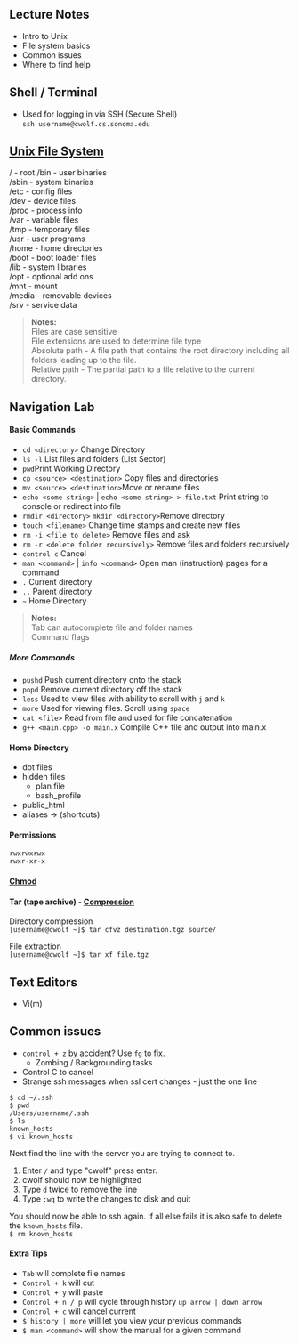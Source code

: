 ## Lecture Notes
* Intro to Unix
* File system basics
* Common issues
* Where to find help
	
## Shell / Terminal

* Used for logging in via SSH (Secure Shell)  
`ssh username@cwolf.cs.sonoma.edu`

## [Unix File System](http://www.thegeekstuff.com/2010/09/linux-file-system-structure/)

/   - root
/bin - user binaries  
/sbin - system binaries  
/etc - config files  
/dev - device files  
/proc - process info  
/var - variable files  
/tmp - temporary files  
/usr - user programs  
/home - home directories  
/boot - boot loader files  
/lib - system libraries  
/opt - optional add ons  
/mnt - mount  
/media - removable devices  
/srv - service data  

> __Notes:__  
> Files are case sensitive   
> File extensions are used to determine file type  
> Absolute path - A file path that contains the root directory including all folders leading up to the file.  
> Relative path - The partial path to a file relative to the current directory.  

## Navigation Lab

#### Basic Commands
* `cd <directory>` Change Directory
* `ls -l` List files and folders (List Sector)
* `pwd`Print Working Directory
* `cp <source> <destination>` Copy files and directories
* `mv <source> <destination>`Move or rename files
* `echo <some string>` | `echo <some string> > file.txt` Print string to console or redirect into file
* `rmdir <directory>` `mkdir <directory>`Remove directory
* `touch <filename>` Change time stamps and create new files
* `rm -i <file to delete>` Remove files and ask
* `rm -r <delete folder recursively>` Remove files and folders recursively
* `control c` Cancel
* `man <command>` | `info <command>` Open man (instruction) pages for a command
* `.` Current directory
* `..` Parent directory
* `~` Home Directory

> __Notes:__  
> Tab can autocomplete file and folder names  
> Command flags

##### More Commands
* `pushd` Push current directory onto the stack
* `popd` Remove current directory off the stack
* `less` Used to view files with ability to scroll with `j` and `k`
* `more` Used for viewing files. Scroll using `space`
* `cat <file>` Read from file and used for file concatenation 
* `g++ <main.cpp> -o main.x` Compile C++ file and output into main.x

#### Home Directory
* dot files
* hidden files
	* plan file
	* bash_profile
* public_html
* aliases -> (shortcuts)

#### Permissions
`rwxrwxrwx`  
`rwxr-xr-x`

#### [Chmod](http://www.thegeekstuff.com/2010/06/chmod-command-examples/)

#### Tar (tape archive) - [Compression](http://xkcd.com/1168/)
Directory compression  
`[username@cwolf ~]$ tar cfvz destination.tgz source/`

File extraction  
`[username@cwolf ~]$ tar xf file.tgz`

## Text Editors
* Vi(m)

## Common issues
* `control + z` by accident? Use `fg` to fix.
    * Zombing / Backgrounding tasks
* Control C to cancel
* Strange ssh messages when ssl cert changes - just the one line

``` 
$ cd ~/.ssh
$ pwd
/Users/username/.ssh
$ ls
known_hosts
$ vi known_hosts
```
Next find the line with the server you are trying to connect to.

1. Enter `/` and type "cwolf" press enter.
2. cwolf should now be highlighted
3. Type `d` twice to remove the line
4. Type `:wq` to write the changes to disk and quit

You should now be able to ssh again. If all else fails it is also safe to delete the `known_hosts` file.  
`$ rm known_hosts`

#### Extra Tips
* `Tab` will complete file names
* `Control + k` will cut
* `Control + y` will paste
* `Control + n / p` will cycle through history `up arrow | down arrow`
* `Control + c` will cancel current
* `$ history | more` will let you view your previous commands
* `$ man <command>` will show the manual for a given command

